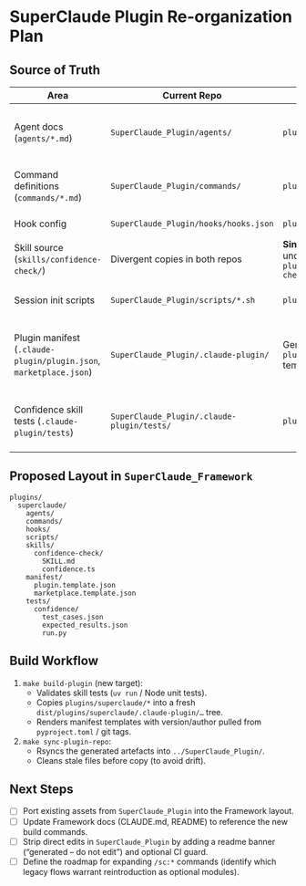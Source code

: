 # SuperClaude Plugin Re-organization Plan

## Source of Truth

| Area | Current Repo | Target Location (Framework) | Notes |
|------|--------------|-----------------------------|-------|
| Agent docs (`agents/*.md`) | `SuperClaude_Plugin/agents/` | `plugins/superclaude/agents/` | Markdown instructions consumed by `/sc:*` commands. |
| Command definitions (`commands/*.md`) | `SuperClaude_Plugin/commands/` | `plugins/superclaude/commands/` | YAML frontmatter + markdown bodies. |
| Hook config | `SuperClaude_Plugin/hooks/hooks.json` | `plugins/superclaude/hooks/hooks.json` | SessionStart automation. |
| Skill source (`skills/confidence-check/`) | Divergent copies in both repos | **Single canonical copy in Framework** under `plugins/superclaude/skills/confidence-check/` | Replace plugin repo copy with build artefact. |
| Session init scripts | `SuperClaude_Plugin/scripts/*.sh` | `plugins/superclaude/scripts/` | Executed via Claude Code hooks. |
| Plugin manifest (`.claude-plugin/plugin.json`, `marketplace.json`) | `SuperClaude_Plugin/.claude-plugin/` | Generated from `plugins/superclaude/manifest/` templates | Manifest fields will be parameterised for official distribution/local builds. |
| Confidence skill tests (`.claude-plugin/tests`) | `SuperClaude_Plugin/.claude-plugin/tests/` | `plugins/superclaude/tests/` | Keep with Framework to ensure tests run before packaging. |

## Proposed Layout in `SuperClaude_Framework`

```
plugins/
  superclaude/
    agents/
    commands/
    hooks/
    scripts/
    skills/
      confidence-check/
        SKILL.md
        confidence.ts
    manifest/
      plugin.template.json
      marketplace.template.json
    tests/
      confidence/
        test_cases.json
        expected_results.json
        run.py
```

## Build Workflow

1. `make build-plugin` (new target):
   - Validates skill tests (`uv run` / Node unit tests).
   - Copies `plugins/superclaude/*` into a fresh `dist/plugins/superclaude/.claude-plugin/…` tree.
   - Renders manifest templates with version/author pulled from `pyproject.toml` / git tags.
2. `make sync-plugin-repo`:
   - Rsyncs the generated artefacts into `../SuperClaude_Plugin/`.
   - Cleans stale files before copy (to avoid drift).

## Next Steps

- [ ] Port existing assets from `SuperClaude_Plugin` into the Framework layout.
- [ ] Update Framework docs (CLAUDE.md, README) to reference the new build commands.
- [ ] Strip direct edits in `SuperClaude_Plugin` by adding a readme banner (“generated – do not edit”) and optional CI guard.
- [ ] Define the roadmap for expanding `/sc:*` commands (identify which legacy flows warrant reintroduction as optional modules).
